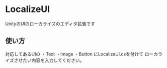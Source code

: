 # LocalizeUI
UnityのUIのローカライズのエディタ拡張です

## 使い方  
対応してあるUIの 
・Text 
・Image 
・Button 
にLocalizeUI.csを付けて 
ローカライズさせたい内容を入力してください。
